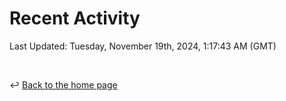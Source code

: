 # Recent Activity

<!--RECENT_ACTIVITY:start-->
<!--RECENT_ACTIVITY:end-->

<!--RECENT_ACTIVITY:last_update-->
Last Updated: Tuesday, November 19th, 2024, 1:17:43 AM (GMT)
<!--RECENT_ACTIVITY:last_update_end-->

<br>

↩️ [Back to the home page](/README.md)
